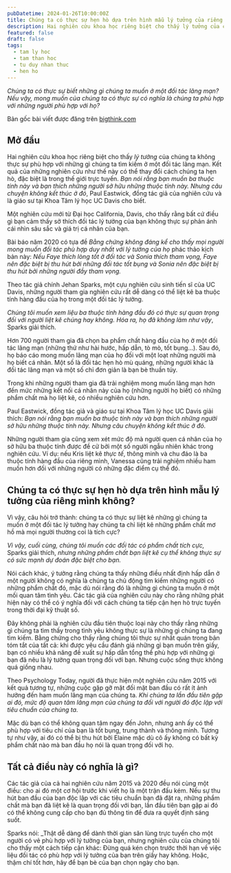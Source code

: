```yaml
---
pubDatetime: 2024-01-26T10:00:00Z
title: Chúng ta có thực sự hẹn hò dựa trên hình mẫu lý tưởng của riêng mình không?
description: Hai nghiên cứu khoa học riêng biệt cho thấy lý tưởng của chúng ta không thực sự phù hợp với những gì chúng ta tìm kiếm ở một đối tác lãng mạn.
featured: false
draft: false
tags:
  - tam ly hoc
  - tam than hoc
  - tu duy nhan thuc
  - hen ho
---
```


_Chúng ta có thực sự biết những gì chúng ta muốn ở một đối tác lãng mạn? Nếu vậy, mong muốn của chúng ta có thực sự có nghĩa là chúng ta phù hợp với những người phù hợp với họ?_

Bản gốc bài viết được đăng trên [bigthink.com](https://bigthink.com/)

## Mở đầu

Hai nghiên cứu khoa học riêng biệt cho thấy _lý tưởng_ của chúng ta không thực sự phù hợp với những gì chúng ta tìm kiếm ở một đối tác lãng mạn. Kết quả của những nghiên cứu như thế này có thể thay đổi cách chúng ta hẹn hò, đặc biệt là trong thế giới trực tuyến. _Bạn nói rằng bạn muốn ba thuộc tính này và bạn thích những người sở hữu những thuộc tính này. Nhưng câu chuyện không kết thúc ở đó_, Paul Eastwick, đồng tác giả của nghiên cứu và là giáo sư tại Khoa Tâm lý học UC Davis cho biết.

Một nghiên cứu mới từ Đại học California, Davis, cho thấy rằng bất cứ điều gì bạn cảm thấy sở thích đối tác lý tưởng của bạn không thực sự phản ánh cái nhìn sâu sắc và giá trị cá nhân của bạn.

Bài báo năm 2020 có tựa đề _Bằng chứng không đáng kể cho thấy mọi người mong muốn đối tác phù hợp duy nhất với lý tưởng của họ_ phác thảo kịch bản này: _Nếu Faye thích lòng tốt ở đối tác và Sonia thích tham vọng, Faye nên đặc biệt bị thu hút bởi những đối tác tốt bụng và Sonia nên đặc biệt bị thu hút bởi những người đầy tham vọng._

Theo tác giả chính Jehan Sparks, một cựu nghiên cứu sinh tiến sĩ của UC Davis, những người tham gia nghiên cứu rất dễ dàng có thể liệt kê ba thuộc tính hàng đầu của họ trong một đối tác lý tưởng.

_Chúng tôi muốn xem liệu ba thuộc tính hàng đầu đó có thực sự quan trọng đối với người liệt kê chúng hay không. Hóa ra, họ đã không làm như vậy_, Sparks giải thích.

Hơn 700 người tham gia đã chọn ba phẩm chất hàng đầu của họ ở một đối tác lãng mạn (những thứ như hài hước, hấp dẫn, tò mò, tốt bụng…). Sau đó, họ báo cáo mong muốn lãng mạn của họ đối với một loạt những người mà họ biết cá nhân. Một số là đối tác hẹn hò mù quáng, những người khác là đối tác lãng mạn và một số chỉ đơn giản là bạn bè thuần túy.

Trong khi những người tham gia đã trải nghiệm mong muốn lãng mạn hơn đến mức những kết nối cá nhân này của họ (những người họ biết) có những phẩm chất mà họ liệt kê, có nhiều nghiên cứu hơn.

Paul Eastwick, đồng tác giả và giáo sư tại Khoa Tâm lý học UC Davis giải thích: _Bạn nói rằng bạn muốn ba thuộc tính này và bạn thích những người sở hữu những thuộc tính này. Nhưng câu chuyện không kết thúc ở đó._

Những người tham gia cũng xem xét mức độ mà người quen cá nhân của họ sở hữu ba thuộc tính được đề cử bởi một số người ngẫu nhiên khác trong nghiên cứu. Ví dụ: nếu Kris liệt kê _thực tế_, thông minh và chu đáo là ba thuộc tính hàng đầu của riêng mình, Vanessa cũng trải nghiệm nhiều ham muốn hơn đối với những người có những đặc điểm cụ thể đó.

## Chúng ta có thực sự hẹn hò dựa trên hình mẫu lý tưởng của riêng mình không?

Vì vậy, câu hỏi trở thành: chúng ta có thực sự liệt kê những gì chúng ta muốn ở một đối tác lý tưởng hay chúng ta chỉ liệt kê những phẩm chất mơ hồ mà mọi người thường coi là tích cực?

_Vì vậy, cuối cùng, chúng tôi muốn các đối tác có phẩm chất tích cực,_ Sparks giải thích, _nhưng những phẩm chất bạn liệt kê cụ thể không thực sự có sức mạnh dự đoán đặc biệt cho bạn._

Nói cách khác, ý tưởng rằng chúng ta thấy những điều nhất định hấp dẫn ở một người không có nghĩa là chúng ta chủ động tìm kiếm những người có những phẩm chất đó, mặc dù nói rằng đó là những gì chúng ta muốn ở một mối quan tâm tình yêu. Các tác giả của nghiên cứu này cho rằng những phát hiện này có thể có ý nghĩa đối với cách chúng ta tiếp cận hẹn hò trực tuyến trong thời đại kỹ thuật số.

Đây không phải là nghiên cứu đầu tiên thuộc loại này cho thấy rằng những gì chúng ta tìm thấy trong tình yêu không thực sự là những gì chúng ta đang tìm kiếm. Bằng chứng cho thấy rằng chúng tôi thực sự nhất quán trong bản tóm tắt của tất cả: khi được yêu cầu đánh giá những gì bạn muốn trên giấy, bạn có nhiều khả năng đề xuất sự hấp dẫn tổng thể phù hợp với những gì bạn đã nêu là lý tưởng quan trọng đối với bạn. Nhưng cuộc sống thực không quá giống nhau.

Theo Psychology Today, người đã thực hiện một nghiên cứu năm 2015 với kết quả tương tự, những cuộc gặp gỡ mặt đối mặt ban đầu có rất ít ảnh hưởng đến ham muốn lãng mạn của chúng ta. _Khi chúng ta lần đầu tiên gặp ai đó, mức độ quan tâm lãng mạn của chúng ta đối với người đó độc lập với tiêu chuẩn của chúng ta._

Mặc dù bạn có thể không quan tâm ngay đến John, nhưng anh ấy có thể phù hợp với tiêu chí của bạn là tốt bụng, trung thành và thông minh. Tương tự như vậy, ai đó có thể bị thu hút bởi Elaine mặc dù cô ấy không có bất kỳ phẩm chất nào mà ban đầu họ nói là quan trọng đối với họ.

## Tất cả điều này có nghĩa là gì?

Các tác giả của cả hai nghiên cứu năm 2015 và 2020 đều nói cùng một điều: cho ai đó một cơ hội trước khi viết họ là một trận đấu kém. Nếu sự thu hút ban đầu của bạn độc lập với các tiêu chuẩn bạn đã đặt ra, những phẩm chất mà bạn đã liệt kê là quan trọng đối với bạn, lần đầu tiên bạn gặp ai đó có thể không cung cấp cho bạn đủ thông tin để đưa ra quyết định sáng suốt.

Sparks nói: _Thật dễ dàng để dành thời gian săn lùng trực tuyến cho một người có vẻ phù hợp với lý tưởng của bạn, nhưng nghiên cứu của chúng tôi cho thấy một cách tiếp cận khác: Đừng quá kén chọn trước thời hạn về việc liệu đối tác có phù hợp với lý tưởng của bạn trên giấy hay không. Hoặc, thậm chí tốt hơn, hãy để bạn bè của bạn chọn ngày cho bạn.
